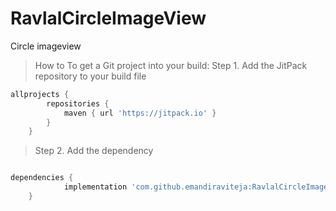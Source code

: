 # RavlalCircleImageView
Circle imageview

> How to To get a Git project into your build:
Step 1. Add the JitPack repository to your build file 

```gradle
allprojects {
		repositories {
			maven { url 'https://jitpack.io' }
		}
	}
````

>Step 2. Add the dependency

```gradle

dependencies {
	        implementation 'com.github.emandiraviteja:RavlalCircleImageView:Tag'
	}
  
 ```
